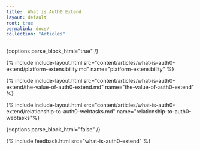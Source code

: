 ```yaml
---
title:  What is Auth0 Extend
layout: default
root: true
permalink: docs/
collection: "Articles"
--- 
```


{::options parse_block_html="true" /}

{% include include-layout.html src="content/articles/what-is-auth0-extend/platform-extensibility.md" name="platform-extensibility" %}

{% include include-layout.html src="content/articles/what-is-auth0-extend/the-value-of-auth0-extend.md" name="the-value-of-auth0-extend" %}

{% include include-layout.html src="content/articles/what-is-auth0-extend/relationship-to-auth0-webtasks.md" name="relationship-to-auth0-webtasks"%}
 
{::options parse_block_html="false" /}

{% include feedback.html src="what-is-auth0-extend" %}